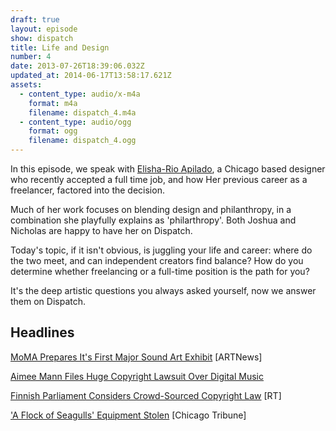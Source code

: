 ```yaml
---
draft: true
layout: episode
show: dispatch
title: Life and Design
number: 4
date: 2013-07-26T18:39:06.032Z
updated_at: 2014-06-17T13:58:17.621Z
assets:
  - content_type: audio/x-m4a
    format: m4a
    filename: dispatch_4.m4a
  - content_type: audio/ogg
    format: ogg
    filename: dispatch_4.ogg
---
```

In this episode, we speak with [Elisha-Rio Apilado](http://erioapilado.com), a Chicago based designer who recently accepted a full time job, and how Her previous career as a freelancer, factored into the decision.

Much of her work focuses on blending design and philanthropy, in a combination she playfully explains as 'philarthropy'. Both Joshua and Nicholas are happy to have her on Dispatch.

Today's topic, if it isn't obvious, is juggling your life and career: where do the two meet, and can independent creators find balance? How do you determine whether freelancing or a full-time position is the path for you?

It's the deep artistic questions you always asked yourself, now we answer them on Dispatch.

## Headlines

[MoMA Prepares It's First Major Sound Art Exhibit](http://www.artnews.com/2013/07/23/listen-to-your-moma) [ARTNews]

[Aimee Mann Files Huge Copyright Lawsuit Over Digital Music](http://www.hollywoodreporter.com/thr-esq/aimee-mann-files-huge-copyright-590747)

[Finnish Parliament Considers Crowd-Sourced Copyright Law](http://rt.com/news/copyright-finland-parliament-law-481) [RT]

['A Flock of Seagulls' Equipment Stolen](http://www.chicagotribune.com/news/la-me-ln-flock-of-seagulls-theft-20130723,0,5225671.story) [Chicago Tribune]